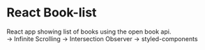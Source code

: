 # React Book-list

React app showing list of books using the open book api. <br />
-> Infinite Scrolling
-> Intersection Observer
-> styled-components